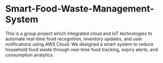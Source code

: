 # Smart-Food-Waste-Management-System
This is a group project which Integrated cloud and IoT technologies to automate real-time food recognition, inventory updates, and user notifications using AWS Cloud. We designed a smart system to reduce household food waste through real-time food tracking, expiry alerts, and consumption analytics.

